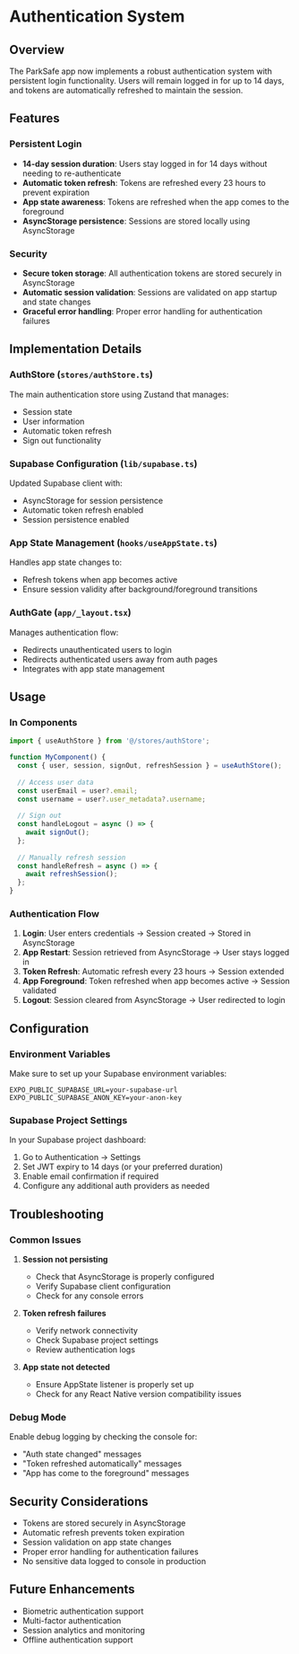 # Authentication System

## Overview

The ParkSafe app now implements a robust authentication system with persistent login functionality. Users will remain logged in for up to 14 days, and tokens are automatically refreshed to maintain the session.

## Features

### Persistent Login
- **14-day session duration**: Users stay logged in for 14 days without needing to re-authenticate
- **Automatic token refresh**: Tokens are refreshed every 23 hours to prevent expiration
- **App state awareness**: Tokens are refreshed when the app comes to the foreground
- **AsyncStorage persistence**: Sessions are stored locally using AsyncStorage

### Security
- **Secure token storage**: All authentication tokens are stored securely in AsyncStorage
- **Automatic session validation**: Sessions are validated on app startup and state changes
- **Graceful error handling**: Proper error handling for authentication failures

## Implementation Details

### AuthStore (`stores/authStore.ts`)
The main authentication store using Zustand that manages:
- Session state
- User information
- Automatic token refresh
- Sign out functionality

### Supabase Configuration (`lib/supabase.ts`)
Updated Supabase client with:
- AsyncStorage for session persistence
- Automatic token refresh enabled
- Session persistence enabled

### App State Management (`hooks/useAppState.ts`)
Handles app state changes to:
- Refresh tokens when app becomes active
- Ensure session validity after background/foreground transitions

### AuthGate (`app/_layout.tsx`)
Manages authentication flow:
- Redirects unauthenticated users to login
- Redirects authenticated users away from auth pages
- Integrates with app state management

## Usage

### In Components
```typescript
import { useAuthStore } from '@/stores/authStore';

function MyComponent() {
  const { user, session, signOut, refreshSession } = useAuthStore();
  
  // Access user data
  const userEmail = user?.email;
  const username = user?.user_metadata?.username;
  
  // Sign out
  const handleLogout = async () => {
    await signOut();
  };
  
  // Manually refresh session
  const handleRefresh = async () => {
    await refreshSession();
  };
}
```

### Authentication Flow
1. **Login**: User enters credentials → Session created → Stored in AsyncStorage
2. **App Restart**: Session retrieved from AsyncStorage → User stays logged in
3. **Token Refresh**: Automatic refresh every 23 hours → Session extended
4. **App Foreground**: Token refreshed when app becomes active → Session validated
5. **Logout**: Session cleared from AsyncStorage → User redirected to login

## Configuration

### Environment Variables
Make sure to set up your Supabase environment variables:
```
EXPO_PUBLIC_SUPABASE_URL=your-supabase-url
EXPO_PUBLIC_SUPABASE_ANON_KEY=your-anon-key
```

### Supabase Project Settings
In your Supabase project dashboard:
1. Go to Authentication → Settings
2. Set JWT expiry to 14 days (or your preferred duration)
3. Enable email confirmation if required
4. Configure any additional auth providers as needed

## Troubleshooting

### Common Issues

1. **Session not persisting**
   - Check that AsyncStorage is properly configured
   - Verify Supabase client configuration
   - Check for any console errors

2. **Token refresh failures**
   - Verify network connectivity
   - Check Supabase project settings
   - Review authentication logs

3. **App state not detected**
   - Ensure AppState listener is properly set up
   - Check for any React Native version compatibility issues

### Debug Mode
Enable debug logging by checking the console for:
- "Auth state changed" messages
- "Token refreshed automatically" messages
- "App has come to the foreground" messages

## Security Considerations

- Tokens are stored securely in AsyncStorage
- Automatic refresh prevents token expiration
- Session validation on app state changes
- Proper error handling for authentication failures
- No sensitive data logged to console in production

## Future Enhancements

- Biometric authentication support
- Multi-factor authentication
- Session analytics and monitoring
- Offline authentication support 